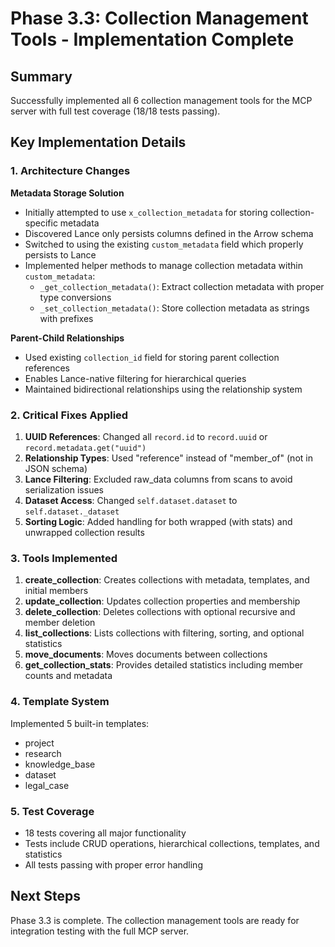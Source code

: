 # Phase 3.3: Collection Management Tools - Implementation Complete

## Summary

Successfully implemented all 6 collection management tools for the MCP server with full test coverage (18/18 tests passing).

## Key Implementation Details

### 1. Architecture Changes

**Metadata Storage Solution**
- Initially attempted to use `x_collection_metadata` for storing collection-specific metadata
- Discovered Lance only persists columns defined in the Arrow schema
- Switched to using the existing `custom_metadata` field which properly persists to Lance
- Implemented helper methods to manage collection metadata within `custom_metadata`:
  - `_get_collection_metadata()`: Extract collection metadata with proper type conversions
  - `_set_collection_metadata()`: Store collection metadata as strings with prefixes

**Parent-Child Relationships**
- Used existing `collection_id` field for storing parent collection references
- Enables Lance-native filtering for hierarchical queries
- Maintained bidirectional relationships using the relationship system

### 2. Critical Fixes Applied

1. **UUID References**: Changed all `record.id` to `record.uuid` or `record.metadata.get("uuid")`
2. **Relationship Types**: Used "reference" instead of "member_of" (not in JSON schema)
3. **Lance Filtering**: Excluded raw_data columns from scans to avoid serialization issues
4. **Dataset Access**: Changed `self.dataset.dataset` to `self.dataset._dataset`
5. **Sorting Logic**: Added handling for both wrapped (with stats) and unwrapped collection results

### 3. Tools Implemented

1. **create_collection**: Creates collections with metadata, templates, and initial members
2. **update_collection**: Updates collection properties and membership
3. **delete_collection**: Deletes collections with optional recursive and member deletion
4. **list_collections**: Lists collections with filtering, sorting, and optional statistics
5. **move_documents**: Moves documents between collections
6. **get_collection_stats**: Provides detailed statistics including member counts and metadata

### 4. Template System

Implemented 5 built-in templates:
- project
- research  
- knowledge_base
- dataset
- legal_case

### 5. Test Coverage

- 18 tests covering all major functionality
- Tests include CRUD operations, hierarchical collections, templates, and statistics
- All tests passing with proper error handling

## Next Steps

Phase 3.3 is complete. The collection management tools are ready for integration testing with the full MCP server.